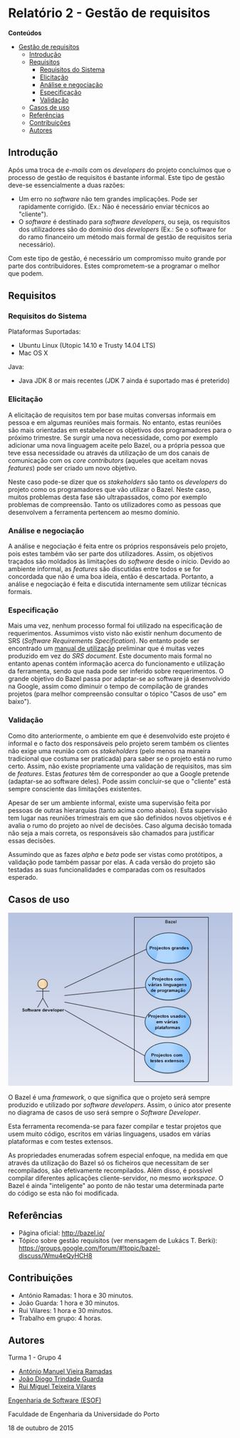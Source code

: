 # Relatório 2 - Gestão de requisitos #

**Conteúdos**
- [Gestão de requisitos](#relatório-2---gestão-de-requisitos)
	- [Introdução](#introdução)
	- [Requisitos](#requisitos)
		- [Requisitos do Sistema](#requisitos-do-sistema)
		- [Elicitação](#elicitação)
		- [Análise e negociação](#análise-e-negociação)
		- [Especificação](#especificação)
		- [Validação](#validação)
	- [Casos de uso](#casos-de-uso)
	- [Referências](#referências)
	- [Contribuições](#contribuições)
	- [Autores](#autores)


## Introdução ##

Após uma troca de *e-mails* com os *developers* do projeto concluímos que o processo de gestão de requisitos é bastante informal. Este tipo de gestão deve-se essencialmente a duas razões:
* Um erro no *software* não tem grandes implicações. Pode ser rapidamente corrigido. (Ex.: Não é necessário enviar técnicos ao "cliente").
* O *software* é destinado para *software developers*, ou seja, os requisitos dos utilizadores são do domínio dos *developers* (Ex.: Se o software for do ramo financeiro um método mais formal de gestão de requisitos seria necessário).

Com este tipo de gestão, é necessário um compromisso muito grande por parte dos contribuidores. Estes comprometem-se a programar o melhor que podem.

## Requisitos ##

### Requisitos do Sistema ###

Plataformas Suportadas:

* Ubuntu Linux (Utopic 14.10 e Trusty 14.04 LTS)
* Mac OS X

Java:
* Java JDK 8 or mais recentes (JDK 7 ainda é suportado mas é preterido)

### Elicitação ###

A elicitação de requisitos tem por base muitas conversas informais em pessoa e em algumas reuniões mais formais. No entanto, estas reuniões são mais orientadas em estabelecer os objetivos dos programadores para o próximo trimestre. Se surgir uma nova necessidade, como por exemplo adicionar uma nova linguagem aceite pelo Bazel, ou a própria pessoa que teve essa necessidade ou através da utilização de um dos canais de comunicação com os *core contributors* (aqueles que aceitam novas *features*) pode ser criado um novo objetivo.

Neste caso pode-se dizer que os *stakeholders* são tanto os *developers* do projeto como os programadores que vão utilizar o Bazel. Neste caso, muitos problemas desta fase são ultrapassados, como por exemplo problemas de compreensão. Tanto os utilizadores como as pessoas que desenvolvem a ferramenta pertencem ao mesmo domínio.

### Análise e negociação ###

A análise e negociação é feita entre os próprios responsáveis pelo projeto, pois estes também vão ser parte dos utilizadores. Assim, os objetivos traçados são moldados às limitações do *software* desde o início. Devido ao ambiente informal, as *features* são discutidas entre todos e se for concordada que não é uma boa ideia, então é descartada. Portanto, a análise e negociação é feita e discutida internamente sem utilizar técnicas formais.

### Especificação ###

Mais uma vez, nenhum processo formal foi utilizado na especificação de requerimentos. Assumimos visto visto não existir nenhum documento de SRS (*Software Requirements Specification*). No entanto pode ser encontrado um [manual de utilização](http://bazel.io/docs/bazel-user-manual.html) preliminar que é muitas vezes produzido em vez do *SRS document*. Este documento mais formal no entanto apenas contém informação acerca do funcionamento e utilização da ferramenta, sendo que nada pode ser inferido sobre requerimentos. O grande objetivo do Bazel passa por adaptar-se ao software já desenvolvido na Google, assim como diminuir o tempo de compilação de grandes projetos (para melhor compreensão consultar o tópico "Casos de uso" em baixo").

### Validação ###

Como dito anteriormente, o ambiente em que é desenvolvido este projeto é informal e o facto dos responsáveis pelo projeto serem também os clientes não exige uma reunião com os *stakeholders* (pelo menos na maneira tradicional que costuma ser praticada) para saber se o projeto está no rumo certo. Assim, não existe propriamente uma validação de requisitos, mas sim de *features*. Estas *features* têm de corresponder ao que a Google pretende (adaptar-se ao software deles). Pode assim concluir-se que o "cliente" está sempre consciente das limitações existentes.

Apesar de ser um ambiente informal, existe uma supervisão feita por pessoas de outras hierarquias (tanto acima como abaixo). Esta supervisão tem lugar nas reuniões trimestrais em que são definidos novos objetivos e é avalia o rumo do projeto ao nível de decisões. Caso alguma decisão tomada não seja a mais correta, os responsáveis são chamados para justificar essas decisões.

Assumindo que as fazes *alpha* e *beta* pode ser vistas como protótipos, a validação pode também passar por elas. A cada versão do projeto são testadas as suas funcionalidades e comparadas com os resultados esperado.

## Casos de uso ##

![Bazel use case diagram](/ESOF-docs/Resources/UseCase.JPG)

O Bazel é uma *framework*, o que significa que o projeto será sempre produzido e utilizado por *software developers*. Assim, o único ator presente no diagrama de casos de uso será sempre o *Software Developer*.

Esta ferramenta recomenda-se para fazer compilar e testar projetos que usem muito código, escritos em várias linguagens, usados em várias plataformas e com testes extensos. 

As propriedades enumeradas sofrem especial enfoque, na medida em que através da utilização do Bazel só os ficheiros que necessitam de ser recompilados, são efetivamente recompilados. Além disso, é possível compilar diferentes aplicações cliente-servidor, no mesmo *workspace*. O Bazel é ainda "inteligente" ao ponto de não testar uma determinada parte do código se esta não foi modificada.



## Referências ##

* Página oficial: http://bazel.io/ 
* Tópico sobre gestão requisitos (ver mensagem de Lukács T. Berki): https://groups.google.com/forum/#!topic/bazel-discuss/Wmu4eQyHCH8

## Contribuições ##
* António Ramadas: 1 hora e 30 minutos.
* João Guarda: 1 hora e 30 minutos.
* Rui Vilares: 1 hora e 30 minutos.
* Trabalho em grupo: 4 horas.

## Autores ##

Turma 1 - Grupo 4

* [António Manuel Vieira Ramadas](https://github.com/antonio-ramadas)
* [João Diogo Trindade Guarda](https://github.com/Digas29)
* [Rui Miguel Teixeira Vilares](https://github.com/RuiVilares)

[Engenharia de Software (ESOF)](https://sigarra.up.pt/feup/pt/ucurr_geral.ficha_uc_view?pv_ocorrencia_id=368707)

Faculdade de Engenharia da Universidade do Porto

18 de outubro de 2015
